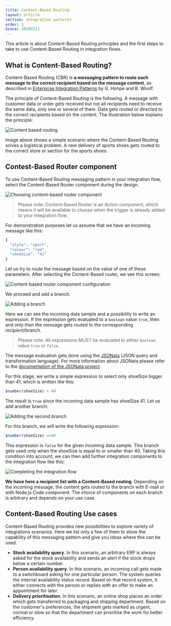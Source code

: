 ```yaml
---
title: Content-Based Routing
layout: article
section: Integration patterns
order: 1
Since: 20180111
---
```


This article is about Content-Based Routing principles and the first steps to take to use Content-Based Routing in integration flows.

## What is Content-Based Routing?

Content-Based Routing (CBR) is **a messaging pattern to route each message to the correct recipient based on the message content**, as described in [Enterprise Integration Patterns](http://www.enterpriseintegrationpatterns.com/patterns/messaging/ContentBasedRouter.html) by G. Hohpe and B. Woolf.

The principle of Content-Based Routing is the following. A message with customer data or order gets received but not all recipients need to receive the same data, only one or several of them. Data gets routed or directed to the correct recipients based on the content. The illustration below explains the principle:

![Content based routing](/assets/img/integrator-guide/cbr/cbr-1.png "Content based routing")

Image above shows a simple scenario where the Content-Based Routing solves a logistical problem. A new delivery of sports shoes gets routed to the correct store or section for the sports shoes.

## Contest-Based Router component

To use Content-Based Routing messaging pattern in your integration flow, select the Content-Based Router component during the design.

![Choosing content-based router component](/assets/img/integrator-guide/cbr/cbr-2.png "Choosing content-based router component")

> Please note: Content-Based Router is an Action component, which means it will be available to choose when the trigger is already added to your integration flow.

For demonstration purposes let us assume that we have an incoming message like this:

```js
{
  "style": "sport",
  "colour": "red",
  "shoeSize": "41"
}
```
Let us try to route the message based on the value of one of these parameters. After selecting the Content-Based router, we see this screen:

![Content-based router component configuration](/assets/img/integrator-guide/cbr/cbr-3.png "Content-based router component configuration")

We proceed and add a branch.

![Adding a branch](/assets/img/integrator-guide/cbr/cbr-4.png "Adding a branch")

Here we can see the incoming data sample and a possibility to write an expression. If the expression gets evaluated to a `boolean` value `true`, then and only then the message gets routed to the corresponding recipient/branch.

> Please note: All expressions MUST be evaluated to either `boolean` value `true` or `false`.

The message evaluation gets done using the [JSONata](http://jsonata.org/) (JSON query and transformation language). For more information about JSONata please refer to the [documentation of the JSONata project](http://docs.jsonata.org/).

For this stage, we write a simple expression to select only shoeSize bigger than 41, which is written like this:

```js
$number(shoeSize) > 40
```

The result is `true` since the incoming data sample has shoeSize 41. Let us add another branch:

![Adding the second branch](/assets/img/integrator-guide/cbr/cbr-5.png "Adding the second branch")

For this branch, we will write the following expression:

```js
$number(shoeSize) <=40
```

This expression is `false` for the given incoming data sample. This branch gets used only when the shoeSize is equal to or smaller than 40. Taking this condition into account, we can then add further integration components to the integration flow like this:

![Completing the integration flow](/assets/img/integrator-guide/cbr/cbr-6.png "Completing the integration flow")

**We have here a recipient list with a Content-Based routing**. Depending on the incoming message, the content gets routed to the branch with E-mail or with Node.js Code component. The choice of components on each branch is arbitrary and depends on your use case.

## Content-Based Routing Use cases

Content-Based Routing provides new possibilities to explore variety of integrations scenarios. Here we list only a few of them to show the capability of this messaging pattern and give you ideas where this can be used.

*   **Stock availability query**. In this scenario, an arbitrary ERP is always asked for the stock availability and sends an alert if the stock drops below a certain number.
*   **Person availability query**. In this scenario, an incoming call gets made to a switchboard asking for one particular person. The system queries the internal availability status record. Based on that record system, it either connects with the person or replies with an offer to make an appointment for later.
*   **Delivery prioritisation**. In this scenario, an online shop places an order which gets transferred to packaging and shipping department. Based on the customer's preferences, the shipment gets marked as urgent, normal or slow so that the department can prioritise the work for better efficiency.
